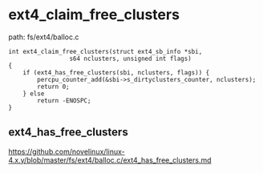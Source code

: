 ext4_claim_free_clusters
========================================

path: fs/ext4/balloc.c
```
int ext4_claim_free_clusters(struct ext4_sb_info *sbi,
                 s64 nclusters, unsigned int flags)
{
    if (ext4_has_free_clusters(sbi, nclusters, flags)) {
        percpu_counter_add(&sbi->s_dirtyclusters_counter, nclusters);
        return 0;
    } else
        return -ENOSPC;
}
```

ext4_has_free_clusters
----------------------------------------

https://github.com/novelinux/linux-4.x.y/blob/master/fs/ext4/balloc.c/ext4_has_free_clusters.md
